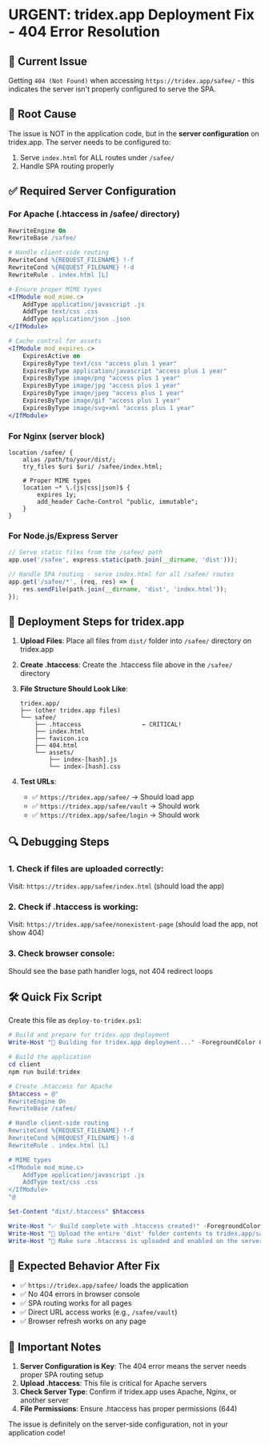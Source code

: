 # URGENT: tridex.app Deployment Fix - 404 Error Resolution

## 🚨 Current Issue
Getting `404 (Not Found)` when accessing `https://tridex.app/safee/` - this indicates the server isn't properly configured to serve the SPA.

## 🔧 Root Cause
The issue is NOT in the application code, but in the **server configuration** on tridex.app. The server needs to be configured to:
1. Serve `index.html` for ALL routes under `/safee/`
2. Handle SPA routing properly

## ✅ Required Server Configuration

### For Apache (.htaccess in /safee/ directory)
```apache
RewriteEngine On
RewriteBase /safee/

# Handle client-side routing
RewriteCond %{REQUEST_FILENAME} !-f
RewriteCond %{REQUEST_FILENAME} !-d
RewriteRule . index.html [L]

# Ensure proper MIME types
<IfModule mod_mime.c>
    AddType application/javascript .js
    AddType text/css .css
    AddType application/json .json
</IfModule>

# Cache control for assets
<IfModule mod_expires.c>
    ExpiresActive on
    ExpiresByType text/css "access plus 1 year"
    ExpiresByType application/javascript "access plus 1 year"
    ExpiresByType image/png "access plus 1 year"
    ExpiresByType image/jpg "access plus 1 year"
    ExpiresByType image/jpeg "access plus 1 year"
    ExpiresByType image/gif "access plus 1 year"
    ExpiresByType image/svg+xml "access plus 1 year"
</IfModule>
```

### For Nginx (server block)
```nginx
location /safee/ {
    alias /path/to/your/dist/;
    try_files $uri $uri/ /safee/index.html;
    
    # Proper MIME types
    location ~* \.(js|css|json)$ {
        expires 1y;
        add_header Cache-Control "public, immutable";
    }
}
```

### For Node.js/Express Server
```javascript
// Serve static files from the /safee/ path
app.use('/safee', express.static(path.join(__dirname, 'dist')));

// Handle SPA routing - serve index.html for all /safee/ routes
app.get('/safee/*', (req, res) => {
    res.sendFile(path.join(__dirname, 'dist', 'index.html'));
});
```

## 🚀 Deployment Steps for tridex.app

1. **Upload Files**: Place all files from `dist/` folder into `/safee/` directory on tridex.app

2. **Create .htaccess**: Create the .htaccess file above in the `/safee/` directory

3. **File Structure Should Look Like**:
   ```
   tridex.app/
   ├── (other tridex.app files)
   └── safee/
       ├── .htaccess                 ← CRITICAL!
       ├── index.html
       ├── favicon.ico
       ├── 404.html
       └── assets/
           ├── index-[hash].js
           └── index-[hash].css
   ```

4. **Test URLs**:
   - ✅ `https://tridex.app/safee/` → Should load app
   - ✅ `https://tridex.app/safee/vault` → Should work
   - ✅ `https://tridex.app/safee/login` → Should work

## 🔍 Debugging Steps

### 1. Check if files are uploaded correctly:
Visit: `https://tridex.app/safee/index.html` (should load the app)

### 2. Check if .htaccess is working:
Visit: `https://tridex.app/safee/nonexistent-page` (should load the app, not show 404)

### 3. Check browser console:
Should see the base path handler logs, not 404 redirect loops

## 🛠️ Quick Fix Script

Create this file as `deploy-to-tridex.ps1`:

```powershell
# Build and prepare for tridex.app deployment
Write-Host "🚀 Building for tridex.app deployment..." -ForegroundColor Green

# Build the application
cd client
npm run build:tridex

# Create .htaccess for Apache
$htaccess = @"
RewriteEngine On
RewriteBase /safee/

# Handle client-side routing
RewriteCond %{REQUEST_FILENAME} !-f
RewriteCond %{REQUEST_FILENAME} !-d
RewriteRule . index.html [L]

# MIME types
<IfModule mod_mime.c>
    AddType application/javascript .js
    AddType text/css .css
</IfModule>
"@

Set-Content "dist/.htaccess" $htaccess

Write-Host "✅ Build complete with .htaccess created!" -ForegroundColor Green
Write-Host "📂 Upload the entire 'dist' folder contents to tridex.app/safee/" -ForegroundColor Cyan
Write-Host "🔑 Make sure .htaccess is uploaded and enabled on the server" -ForegroundColor Yellow
```

## 🎯 Expected Behavior After Fix

- ✅ `https://tridex.app/safee/` loads the application
- ✅ No 404 errors in browser console  
- ✅ SPA routing works for all pages
- ✅ Direct URL access works (e.g., `/safee/vault`)
- ✅ Browser refresh works on any page

## 🚨 Important Notes

1. **Server Configuration is Key**: The 404 error means the server needs proper SPA routing setup
2. **Upload .htaccess**: This file is critical for Apache servers
3. **Check Server Type**: Confirm if tridex.app uses Apache, Nginx, or another server
4. **File Permissions**: Ensure .htaccess has proper permissions (644)

The issue is definitely on the server-side configuration, not in your application code!
